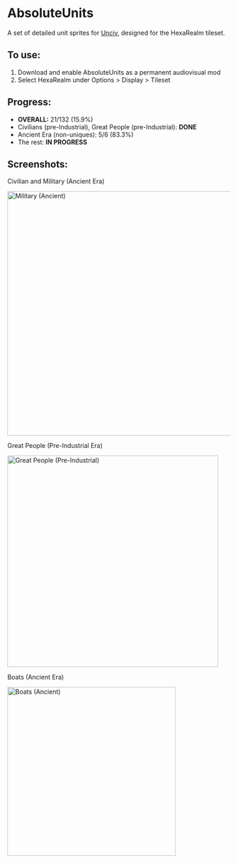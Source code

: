# AbsoluteUnits

A set of detailed unit sprites for [Unciv](https://github.com/yairm210/Unciv), designed for the HexaRealm tileset. 

## To use: 
1. Download and enable AbsoluteUnits as a permanent audiovisual mod
2. Select HexaRealm under Options > Display > Tileset

## Progress:
  * **OVERALL:** 21/132 (15.9%)
  * Civilians (pre-Industrial), Great People (pre-Industrial): **DONE**
  * Ancient Era (non-uniques): 5/6 (83.3%)
  * The rest: **IN PROGRESS**

## Screenshots:
Civilian and Military (Ancient Era)  

<img width="550" alt="Military (Ancient)" src="https://user-images.githubusercontent.com/56904240/169752244-223eb8b0-ee6b-4ac8-8d38-53f364aa2ca5.png">


Great People (Pre-Industrial Era)  

<img width="476" alt="Great People (Pre-Industrial)" src="https://user-images.githubusercontent.com/56904240/169752238-27087ac3-9e38-494f-adc6-6ae312efa8eb.png">

Boats (Ancient Era)  

<img width="380" alt="Boats (Ancient)" src="https://user-images.githubusercontent.com/56904240/169752224-04ee58c8-64ed-4ff2-9753-c3128ab052df.png">
